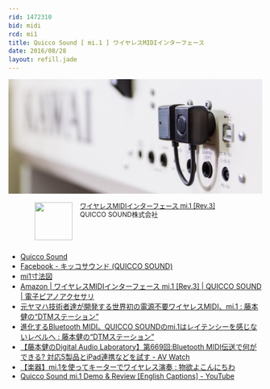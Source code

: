 ```yaml
---
rid: 1472310
bid: midi
rcd: mi1
title: Quicco Sound [ mi.1 ] ワイヤレスMIDIインターフェース
date: 2016/08/28
layout: refill.jade
---
```


![mi.1](mi1.jpg)

<div class="babylink-box" style="overflow: hidden; font-size: small; zoom: 1; margin: 0 auto; text-align: left; max-width: 400px;"><div class="babylink-image" style="float: left; margin: 0px 15px 10px 0px; width: 75px; height: 75px; text-align: center;"><a href="http://amzn.to/2boS6Ad" rel="nofollow" target="_blank"><img style="border-top: medium none; border-right: medium none; border-bottom: medium none; border-left: medium none;" src="http://ecx.images-amazon.com/images/I/41BRmVQZemL._SL75_.jpg" width="75" height="75" /></a></div><div class="babylink-info" style="overflow: hidden; zoom: 1; line-height: 120%;"><div class="babylink-title" style="margin-bottom: 2px; line-height: 120%;"><a href="http://amzn.to/2boS6Ad" rel="nofollow" target="_blank">ワイヤレスMIDIインターフェース mi.1 [Rev.3]</a></div><div class="babylink-manufacturer" style="margin-bottom: 5px;">QUICCO SOUND株式会社</div></div><div class="booklink-footer" style="clear: left"></div></div>

- [Quicco Sound](http://quicco.co.jp/ja/)
- [Facebook - キッコサウンド (QUICCO SOUND)](https://www.facebook.com/quiccosound)
- [mi1寸法図](chrome-extension://mhjfbmdgcfjbbpaeojofohoefgiehjai/index.html)
- [Amazon \| ワイヤレスMIDIインターフェース mi\.1 \[Rev\.3\] \| QUICCO SOUND \| 電子ピアノアクセサリ](http://amzn.to/2boS6Ad)
- [元ヤマハ技術者達が開発する世界初の電源不要ワイヤレスMIDI、mi.1 : 藤本健の“DTMステーション”](http://www.dtmstation.com/archives/51896666.html#more)
- [進化するBluetooth MIDI。QUICCO SOUNDのmi.1はレイテンシーを感じないレベルへ : 藤本健の“DTMステーション”](http://www.dtmstation.com/archives/51935581.html)
- [【藤本健のDigital Audio Laboratory】第669回:Bluetooth MIDI伝送で何ができる? 対応5製品とiPad連携などを試す \- AV Watch](http://av.watch.impress.co.jp/docs/series/dal/745845.html)
- [【楽器】mi\.1を使ってキーターでワイヤレス演奏 : 物欲よこんにちわ](http://blog.livedoor.jp/cupidity/archives/1813644.html)
- [Quicco Sound mi\.1 Demo & Review \[English Captions\] \- YouTube](https://www.youtube.com/watch?v=jvms4LZ7oh0)
